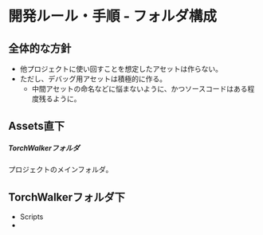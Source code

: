 # 開発ルール・手順 - フォルダ構成

## 全体的な方針

- 他プロジェクトに使い回すことを想定したアセットは作らない。
- ただし、デバッグ用アセットは積極的に作る。
    - 中間アセットの命名などに悩まないように、かつソースコードはある程度残るように。

## Assets直下

##### TorchWalkerフォルダ

プロジェクトのメインフォルダ。


## TorchWalkerフォルダ下

- Scripts
- 